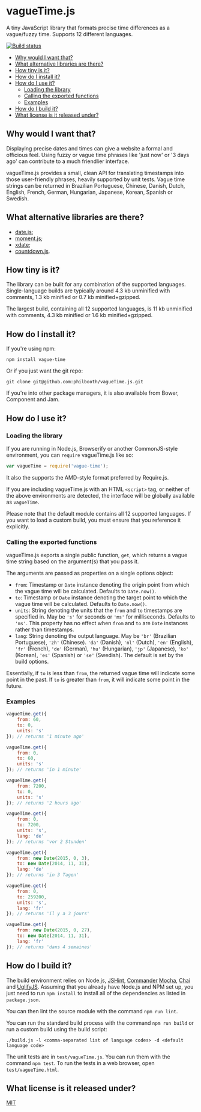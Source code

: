 # vagueTime.js

A tiny JavaScript library
that formats precise time differences
as a vague/fuzzy time.
Supports 12 different languages.

[![Build status][ci-image]][ci-status]

* [Why would I want that?](#why-would-i-want-that)
* [What alternative libraries are there?](#what-alternative-libraries-are-there)
* [How tiny is it?](#how-tiny-is-it)
* [How do I install it?](#how-do-i-install-it)
* [How do I use it?](#how-do-i-use-it)
    * [Loading the library](#loading-the-library)
    * [Calling the exported functions](#calling-the-exported-functions)
    * [Examples](#examples)
* [How do I build it?](#how-do-i-build-it)
* [What license is it released under?](#what-license-is-it-released-under)

## Why would I want that?

Displaying precise dates and times
can give a website a formal and officious feel.
Using fuzzy or vague time phrases
like 'just now' or '3 days ago'
can contribute to a much friendlier interface.

vagueTime.js provides a small, clean API
for translating timestamps
into those user-friendly phrases,
heavily supported by unit tests.
Vague time strings
can be returned in
Brazilian Portuguese,
Chinese,
Danish,
Dutch,
English,
French,
German,
Hungarian,
Japanese,
Korean,
Spanish or
Swedish.

## What alternative libraries are there?

* [date.js][date];
* [moment.js][moment];
* [xdate];
* [countdown.js][countdown].

## How tiny is it?

The library can be built
for any combination
of the supported languages.
Single-language builds
are typically around
4.3 kb unminified with comments,
1.3 kb minified or
0.7 kb minified+gzipped.

The largest build,
containing all 12 supported languages,
is 11 kb unminified with comments,
4.3 kb minified or
1.6 kb minified+gzipped.

## How do I install it?

If you're using npm:

```
npm install vague-time
```

Or if you just want
the git repo:

```
git clone git@github.com:philbooth/vagueTime.js.git
```

If you're into
other package managers,
it is also
available from
Bower,
Component and
Jam.

## How do I use it?

### Loading the library

If you are running in
Node.js,
Browserify
or another CommonJS-style
environment,
you can `require`
vagueTime.js like so:

```javascript
var vagueTime = require('vague-time');
```

It also the supports
the AMD-style format
preferred by Require.js.

If you are
including vagueTime.js
with an HTML `<script>` tag,
or neither of the above environments
are detected,
the interface will be globally available
as `vagueTime`.

Please note
that the default module
contains all 12
supported languages.
If you want
to load
a custom build,
you must ensure
that you reference
it explicitly.

### Calling the exported functions

vagueTime.js exports a single public function, `get`,
which returns a vague time string
based on the argument(s) that you pass it.

The arguments are passed as properties
 on a single options object:

* `from`:
  Timestamp or `Date` instance denoting the origin point from which the vague time will be calculated.
  Defaults to `Date.now()`.
* `to`:
  Timestamp or `Date` instance denoting the target point to which the vague time will be calculated.
  Defaults to `Date.now()`.
* `units`:
  String denoting the units that the `from` and `to` timestamps are specified in.
  May be `'s'` for seconds or `'ms'` for milliseconds.
  Defaults to `'ms'`.
  This property has no effect
  when `from` and `to` are `Date` instances
  rather than timestamps.
* `lang`:
  String denoting the output language.
  May be `'br'` (Brazilian Portuguese),
  `'zh'` (Chinese).
  `'da'` (Danish),
  `'nl'` (Dutch),
  `'en'` (English),
  `'fr'` (French),
  `'de'` (German),
  `'hu'` (Hungarian),
  `'jp'` (Japanese),
  `'ko'` (Korean),
  `'es'` (Spanish) or
  `'se'` (Swedish).
  The default is set by the build options.

Essentially,
if `to` is less than `from`,
the returned vague time will indicate
some point in the past.
If `to` is greater than `from`,
it will indicate
some point in the future.

### Examples

```javascript
vagueTime.get({
    from: 60,
    to: 0,
    units: 's'
}); // returns '1 minute ago'

vagueTime.get({
    from: 0,
    to: 60,
    units: 's'
}); // returns 'in 1 minute'

vagueTime.get({
    from: 7200,
    to: 0,
    units: 's'
}); // returns '2 hours ago'

vagueTime.get({
    from: 0,
    to: 7200,
    units: 's',
    lang: 'de'
}); // returns 'vor 2 Stunden'

vagueTime.get({
    from: new Date(2015, 0, 3),
    to: new Date(2014, 11, 31),
    lang: 'de'
}); // returns 'in 3 Tagen'

vagueTime.get({
    from: 0,
    to: 259200,
    units: 's',
    lang: 'fr'
}); // returns 'il y a 3 jours'

vagueTime.get({
    from: new Date(2015, 0, 27),
    to: new Date(2014, 11, 31),
    lang: 'fr'
}); // returns 'dans 4 semaines'
```

## How do I build it?

The build environment relies on
Node.js,
[JSHint],
[Commander]
[Mocha],
[Chai] and
[UglifyJS].
Assuming that you already have
Node.js and NPM set up,
you just need to run `npm install`
to install all of the dependencies
as listed in `package.json`.

You can then lint the source module
with the command `npm run lint`.

You can run the standard build process
with the command `npm run build`
or run a custom build using the build script:

```
./build.js -l <comma-separated list of language codes> -d <default language code>
```

The unit tests are in `test/vagueTime.js`.
You can run them with the command `npm test`.
To run the tests in a web browser,
open `test/vagueTime.html`.

## What license is it released under?

[MIT][license]

[ci-image]: https://secure.travis-ci.org/philbooth/vagueTime.js.png?branch=master
[ci-status]: http://travis-ci.org/#!/philbooth/vagueTime.js
[date]: http://www.datejs.com/
[moment]: http://momentjs.com/
[xdate]: http://arshaw.com/xdate
[countdown]: http://countdownjs.org/
[jshint]: https://github.com/jshint/node-jshint
[commander]: https://github.com/visionmedia/commander.js
[mocha]: http://visionmedia.github.com/mocha
[chai]: http://chaijs.com/
[uglifyjs]: https://github.com/mishoo/UglifyJS
[license]: COPYING

